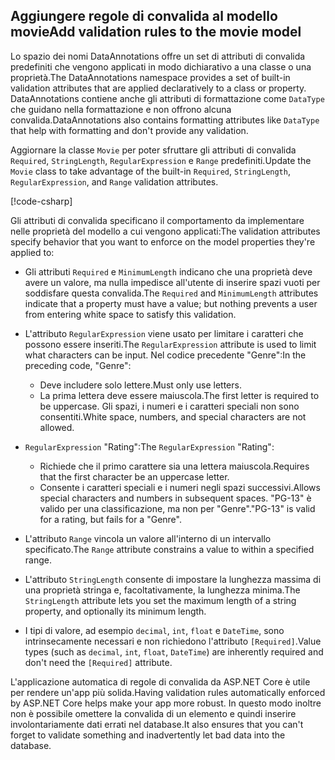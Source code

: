 <!-- USED in RP and MVC tutorial -->

## <a name="add-validation-rules-to-the-movie-model"></a><span data-ttu-id="c8dde-101">Aggiungere regole di convalida al modello movie</span><span class="sxs-lookup"><span data-stu-id="c8dde-101">Add validation rules to the movie model</span></span>

<span data-ttu-id="c8dde-102">Lo spazio dei nomi DataAnnotations offre un set di attributi di convalida predefiniti che vengono applicati in modo dichiarativo a una classe o una proprietà.</span><span class="sxs-lookup"><span data-stu-id="c8dde-102">The DataAnnotations namespace provides a set of built-in validation attributes that are applied declaratively to a class or property.</span></span> <span data-ttu-id="c8dde-103">DataAnnotations contiene anche gli attributi di formattazione come `DataType` che guidano nella formattazione e non offrono alcuna convalida.</span><span class="sxs-lookup"><span data-stu-id="c8dde-103">DataAnnotations also contains formatting attributes like `DataType` that help with formatting and don't provide any validation.</span></span>

<span data-ttu-id="c8dde-104">Aggiornare la classe `Movie` per poter sfruttare gli attributi di convalida `Required`, `StringLength`, `RegularExpression` e `Range` predefiniti.</span><span class="sxs-lookup"><span data-stu-id="c8dde-104">Update the `Movie` class to take advantage of the built-in `Required`, `StringLength`, `RegularExpression`, and `Range` validation attributes.</span></span>

[!code-csharp[](~/tutorials/first-mvc-app/start-mvc/sample/MvcMovie22/Models/MovieDateRatingDA.cs?name=snippet1)]

<span data-ttu-id="c8dde-105">Gli attributi di convalida specificano il comportamento da implementare nelle proprietà del modello a cui vengono applicati:</span><span class="sxs-lookup"><span data-stu-id="c8dde-105">The validation attributes specify behavior that you want to enforce on the model properties they're applied to:</span></span>

* <span data-ttu-id="c8dde-106">Gli attributi `Required` e `MinimumLength` indicano che una proprietà deve avere un valore, ma nulla impedisce all'utente di inserire spazi vuoti per soddisfare questa convalida.</span><span class="sxs-lookup"><span data-stu-id="c8dde-106">The `Required` and `MinimumLength` attributes indicate that a property must have a value; but nothing prevents a user from entering white space to satisfy this validation.</span></span>
* <span data-ttu-id="c8dde-107">L'attributo `RegularExpression` viene usato per limitare i caratteri che possono essere inseriti.</span><span class="sxs-lookup"><span data-stu-id="c8dde-107">The `RegularExpression` attribute is used to limit what characters can be input.</span></span> <span data-ttu-id="c8dde-108">Nel codice precedente "Genre":</span><span class="sxs-lookup"><span data-stu-id="c8dde-108">In the preceding code, "Genre":</span></span>

  * <span data-ttu-id="c8dde-109">Deve includere solo lettere.</span><span class="sxs-lookup"><span data-stu-id="c8dde-109">Must only use letters.</span></span>
  * <span data-ttu-id="c8dde-110">La prima lettera deve essere maiuscola.</span><span class="sxs-lookup"><span data-stu-id="c8dde-110">The first letter is required to be uppercase.</span></span> <span data-ttu-id="c8dde-111">Gli spazi, i numeri e i caratteri speciali non sono consentiti.</span><span class="sxs-lookup"><span data-stu-id="c8dde-111">White space, numbers, and special characters are not allowed.</span></span>

* <span data-ttu-id="c8dde-112">`RegularExpression` "Rating":</span><span class="sxs-lookup"><span data-stu-id="c8dde-112">The `RegularExpression` "Rating":</span></span>

  * <span data-ttu-id="c8dde-113">Richiede che il primo carattere sia una lettera maiuscola.</span><span class="sxs-lookup"><span data-stu-id="c8dde-113">Requires that the first character be an uppercase letter.</span></span>
  * <span data-ttu-id="c8dde-114">Consente i caratteri speciali e i numeri negli spazi successivi.</span><span class="sxs-lookup"><span data-stu-id="c8dde-114">Allows special characters and numbers in  subsequent spaces.</span></span> <span data-ttu-id="c8dde-115">"PG-13" è valido per una classificazione, ma non per "Genre".</span><span class="sxs-lookup"><span data-stu-id="c8dde-115">"PG-13" is valid for a rating, but fails for a "Genre".</span></span>

* <span data-ttu-id="c8dde-116">L'attributo `Range` vincola un valore all'interno di un intervallo specificato.</span><span class="sxs-lookup"><span data-stu-id="c8dde-116">The `Range` attribute constrains a value to within a specified range.</span></span>
* <span data-ttu-id="c8dde-117">L'attributo `StringLength` consente di impostare la lunghezza massima di una proprietà stringa e, facoltativamente, la lunghezza minima.</span><span class="sxs-lookup"><span data-stu-id="c8dde-117">The `StringLength` attribute lets you set the maximum length of a string property, and optionally its minimum length.</span></span>
* <span data-ttu-id="c8dde-118">I tipi di valore, ad esempio `decimal`, `int`, `float` e `DateTime`, sono intrinsecamente necessari e non richiedono l'attributo `[Required]`.</span><span class="sxs-lookup"><span data-stu-id="c8dde-118">Value types (such as `decimal`, `int`, `float`, `DateTime`) are inherently required and don't need the `[Required]` attribute.</span></span>

<span data-ttu-id="c8dde-119">L'applicazione automatica di regole di convalida da ASP.NET Core è utile per rendere un'app più solida.</span><span class="sxs-lookup"><span data-stu-id="c8dde-119">Having validation rules automatically enforced by ASP.NET Core helps make your app more robust.</span></span> <span data-ttu-id="c8dde-120">In questo modo inoltre non è possibile omettere la convalida di un elemento e quindi inserire involontariamente dati errati nel database.</span><span class="sxs-lookup"><span data-stu-id="c8dde-120">It also ensures that you can't forget to validate something and inadvertently let bad data into the database.</span></span>
